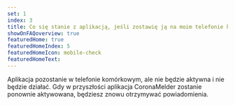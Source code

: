 ```yaml
---
set: 1
index: 3
title: Co się stanie z aplikacją, jeśli zostawię ją na moim telefonie komórkowym?
showOnFAQoverview: true
featuredHome: true
featuredHomeIndex: 5
featuredHomeIcon: mobile-check
featuredHomeText: 
---
```

Aplikacja pozostanie w telefonie komórkowym, ale nie będzie aktywna i nie będzie działać. Gdy w przyszłości aplikacja CoronaMelder zostanie ponownie aktywowana, będziesz znowu otrzymywać powiadomienia.
